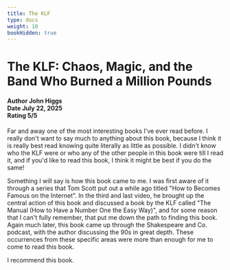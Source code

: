 ```yaml
---
title: The KLF
type: docs
weight: 10
bookHidden: true
---
```


# **The KLF: Chaos, Magic, and the Band Who Burned a Million Pounds**

<h4>Author <span class='book_header'>John Higgs</span></br>Date <span class='book_header'>July 22, 2025</span></br>Rating <span class='book_header'>5/5</span></h4>

Far and away one of the most interesting books I've ever read before. I really don't want to say much to anything about this book, because I think it is really best read knowing quite literally as little as possible. I didn't know who the KLF were or who any of the other people in this book were till I read it, and if you'd like to read this book, I think it might be best if you do the same!

Something I will say is how this book came to me. I was first aware of it through a series that Tom Scott put out a while ago titled "How to Becomes Famous on the Internet". In the third and last video, he brought up the central action of this book and discussed a book by the KLF called "The Manual (How to Have a Number One the Easy Way)", and for some reason that I can't fully remember, that put me down the path to finding this book. Again much later, this book came up through the Shakespeare and Co. podcast, with the author discussing the 90s in great depth. These occurrences from these specific areas were more than enough for me to come to read this book.

I recommend this book.

